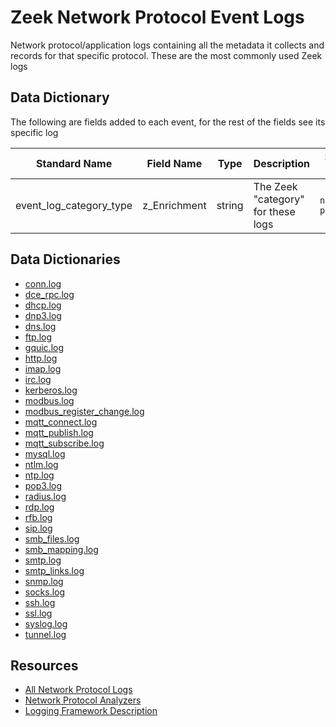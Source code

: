 # Zeek Network Protocol Event Logs

Network protocol/application logs containing all the metadata it collects and records for that specific protocol. These are the most commonly used Zeek logs

## Data Dictionary
The following are fields added to each event, for the rest of the fields see its specific log 

| Standard Name                   | Field Name                      | Type                            | Description                        | Sample Value                    |
| ------------------------------- | ------------------------------- | ------------------------------- | -------------------------------    | ------------------------------- |
| event_log_category_type         | z_Enrichment                    | string                          | The Zeek "category" for these logs | `network-protocols`             |

## Data Dictionaries

- [conn.log](./conn.md)
- [dce_rpc.log](./dce_rpc.md)
- [dhcp.log](./dhcp.md)
- [dnp3.log](./dnp3.md)
- [dns.log](./dns.md)
- [ftp.log](./ftp.md)
- [gquic.log](./gquic.md)
- [http.log](./http.md)
- [imap.log](./imap.md)
- [irc.log](./irc.md)
- [kerberos.log](./kerberos.md)
- [modbus.log](./modbus.md)
- [modbus_register_change.log](./modbus_register_change.md)
- [mqtt_connect.log](mqtt_connect.md)
- [mqtt_publish.log](mqtt_publish.md)
- [mqtt_subscribe.log](mqtt_subscribe.md)
- [mysql.log](./mysql.md)
- [ntlm.log](./ntlm.md)
- [ntp.log](./ntp.md)
- [pop3.log](./pop3.md)
- [radius.log](./radius.md)
- [rdp.log](./rdp.md)
- [rfb.log](./rfb.md)
- [sip.log](./sip.md)
- [smb_files.log](./smb_files.md)
- [smb_mapping.log](./smb_mapping.md)
- [smtp.log](./smtp.md)
- [smtp_links.log](./smtp_links.md)
- [snmp.log](./snmp.md)
- [socks.log](./socks.md)
- [ssh.log](./ssh.md)
- [ssl.log](./ssl.md)
- [syslog.log](./syslog.md)
- [tunnel.log](./tunnel.md)

## Resources

* [All Network Protocol Logs](https://docs.zeek.org/en/stable/script-reference/log-files.html#network-protocols)
* [Network Protocol Analyzers](https://docs.zeek.org/en/stable/script-reference/proto-analyzers.html)
* [Logging Framework Description](https://docs.zeek.org/en/stable/frameworks/logging.html)